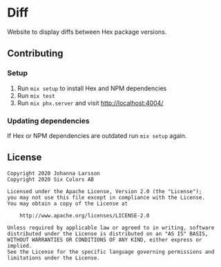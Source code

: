 # Diff

Website to display diffs between Hex package versions.

## Contributing

### Setup

1. Run `mix setup` to install Hex and NPM dependencies
2. Run `mix test`
3. Run `mix phx.server` and visit [http://localhost:4004/](http://localhost:4004/)

### Updating dependencies

If Hex or NPM dependencies are outdated run `mix setup` again.

## License

    Copyright 2020 Johanna Larsson
    Copyright 2020 Six Colors AB

    Licensed under the Apache License, Version 2.0 (the "License");
    you may not use this file except in compliance with the License.
    You may obtain a copy of the License at

        http://www.apache.org/licenses/LICENSE-2.0

    Unless required by applicable law or agreed to in writing, software
    distributed under the License is distributed on an "AS IS" BASIS,
    WITHOUT WARRANTIES OR CONDITIONS OF ANY KIND, either express or implied.
    See the License for the specific language governing permissions and
    limitations under the License.
